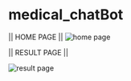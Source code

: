 # medical_chatBot
|| HOME PAGE ||
![home page](https://user-images.githubusercontent.com/40279003/168261278-0d615ae8-b882-45aa-a5da-5bc1c4fd40d9.png)

|| RESULT PAGE ||

![result page](https://user-images.githubusercontent.com/40279003/168261349-1c003ab8-d367-4609-993b-789f5389417f.png)
